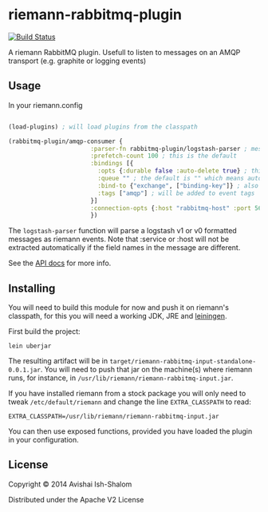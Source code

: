 # riemann-rabbitmq-plugin

[![Build Status](https://travis-ci.org/avishai-ish-shalom/riemann-rabbitmq-plugin.svg?branch=master)](https://travis-ci.org/avishai-ish-shalom/riemann-rabbitmq-plugin)

A riemann RabbitMQ plugin. Usefull to listen to messages on an AMQP transport (e.g. graphite or logging events)

## Usage

In your riemann.config

```clojure

(load-plugins) ; will load plugins from the classpath

(rabbitmq-plugin/amqp-consumer {
                       :parser-fn rabbitmq-plugin/logstash-parser ; message parsing function, the sample function here is the default
                       :prefetch-count 100 ; this is the default
                       :bindings [{
                         :opts {:durable false :auto-delete true} ; this is the default
                         :queue "" ; the default is "" which means auto-generated queue name
                         :bind-to {"exchange", ["binding-key"]} ; also works with single non-seq binding key
                         :tags ["amqp"] ; will be added to event tags
                       }]
                       :connection-opts {:host "rabbitmq-host" :port 5672 :username "guest" :passowrd "guest"} ; default is {}
                       })

```

The `logstash-parser` function will parse a logstash v1 or v0 formatted messages as riemann events. Note that :service or :host will not be extracted automatically if the field names in the message are different.

See the [API docs](http://avishai-ish-shalom.github.io/riemann-rabbitmq-plugin) for more info.

## Installing

You will need to build this module for now and push it on riemann's classpath, for this
you will need a working JDK, JRE and [leiningen](http://leiningen.org).

First build the project:

```
lein uberjar
```

The resulting artifact will be in `target/riemann-rabbitmq-input-standalone-0.0.1.jar`.
You will need to push that jar on the machine(s) where riemann runs, for instance, in
`/usr/lib/riemann/riemann-rabbitmq-input.jar`.

If you have installed riemann from a stock package you will only need to tweak
`/etc/default/riemann` and change
the line `EXTRA_CLASSPATH` to read:

```
EXTRA_CLASSPATH=/usr/lib/riemann/riemann-rabbitmq-input.jar
```

You can then use exposed functions, provided you have loaded the plugin in your configuration.

## License

Copyright © 2014 Avishai Ish-Shalom

Distributed under the Apache V2 License
